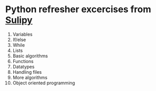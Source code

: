 # Python refresher excercises from [Sulipy](https://sulipy.hu)

1. Variables    
2. If/else    
3. While    
4. Lists    
5. Basic algorithms    
6. Functions    
7. Datatypes    
8. Handling files    
9. More algorithms    
10. Object oriented programming
